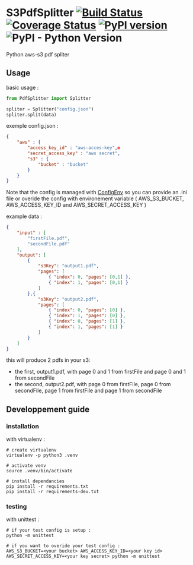 # S3PdfSplitter [![Build Status](https://travis-ci.org/Nydareld/S3PdfSplitter.svg?branch=master)](https://travis-ci.org/Nydareld/S3PdfSplitter) [![Coverage Status](https://coveralls.io/repos/github/Nydareld/S3PdfSplitter/badge.svg)](https://coveralls.io/github/Nydareld/S3PdfSplitter) [![PyPI version](https://badge.fury.io/py/S3PdfSplitter.svg)](https://badge.fury.io/py/S3PdfSplitter) ![PyPI - Python Version](https://img.shields.io/pypi/pyversions/S3PdfSplitter.svg)

Python aws-s3 pdf spliter

## Usage

basic usage :

```python
from PdfSplitter import Splitter

spliter = Splitter("config.json")
spliter.split(data)
```

exemple config.json :
```json
{
    "aws" : {
        "access_key_id" : "aws-acces-key",m
        "secret_access_key" : "aws secret",
        "s3" : {
            "bucket" : "bucket"
        }
    }
}
```
Note that the config is managed with [ConfigEnv](https://pypi.org/project/ConfigEnv/) so you can provide an .ini file or overide the config with environement variable ( AWS_S3_BUCKET, AWS_ACCESS_KEY_ID and AWS_SECRET_ACCESS_KEY )

example data :
```json
{
    "input" : [
        "firstFile.pdf",
        "secondFile.pdf"
    ],
    "output": [
        {
            "s3Key": "output1.pdf",
            "pages": [
                { "index": 0, "pages": [0,1] },
                { "index": 1, "pages": [0,1] }
            ]
        },{
            "s3Key": "output2.pdf",
            "pages": [
                { "index": 0, "pages": [0] },
                { "index": 1, "pages": [0] },
                { "index": 0, "pages": [1] },
                { "index": 1, "pages": [1] }
            ]
        }
    ]
}
```

this will produce 2 pdfs in your s3:
 - the first, output1.pdf, with page 0 and 1 from firstFile and page 0 and 1 from secondFile
 - the second, output2.pdf, with page 0 from firstFile, page 0 from secondFile, page 1 from firstFile and page 1 from secondFile


## Developpement guide

### installation

with virtualenv :

    # create virtualenv
    virtualenv -p python3 .venv

    # activate venv
    source .venv/bin/activate

    # install dependancies
    pip install -r requirements.txt
    pip install -r requirements-dev.txt

### testing

with unittest :

    # if your test config is setup :
    python -m unittest

    # if you want to overide your test config :
    AWS_S3_BUCKET=<your bucket> AWS_ACCESS_KEY_ID=<your key id> AWS_SECRET_ACCESS_KEY=<your key secret> python -m unittest
